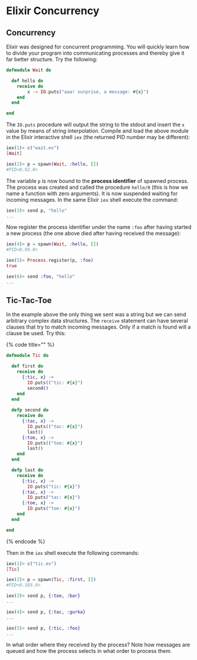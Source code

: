 # Elixir Concurrency

## Concurrency

Elixir was designed for concurrent programming. You will quickly learn how to divide your program into communicating processes and thereby give it far better structure. Try the following:

```elixir
defmodule Wait do

  def hello do
    receive do
        x -> IO.puts("aaa! surprise, a message: #{x}")
    end
  end

end
```

The `IO.puts` procedure will output the string to the stdout and insert the `x` value by means of string interpolation. Compile and load the above module in the Elixir interactive shell `iex` \(the returned PID number may be different\):

```elixir
iex(1)> c("wait.ex")
[Wait]

iex(2)> p = spawn(Wait, :hello, [])
#PID<0.92.0>
```

The variable `p` is now bound to the **process identifier** of spawned process. The process was created and called the procedure `hello/0` \(this is how we name a function with zero arguments\). It is now suspended waiting for incoming messages. In the same Elixir `iex` shell execute the command:

```elixir
iex(3)> send p, "hello"
...
```

Now register the process identifier under the name `:foo` after having started a new process \(the one above died after having received the message\):

```elixir
iex(4)> p = spawn(Wait, :hello, [])
#PID<0.99.0>

iex(5)> Process.register(p, :foo)
true

iex(6)> send :foo, "hello"
...
```

## Tic-Tac-Toe

In the example above the only thing we sent was a string but we can send arbitrary complex data structures. The `receive` statement can have several clauses that try to match incoming messages. Only if a match is found will a clause be used. Try this:

{% code title="" %}
```elixir
defmodule Tic do

  def first do
    receive do
      {:tic, x} ->
        IO.puts(("tic: #{x}")
        second()
    end
  end
  
  defp second do
    receive do
      {:tac, x} ->
        IO.puts(("tac: #{x}")
        last()
      {:toe, x} ->
        IO.puts(("toe: #{x}")
        last()
    end
  end

  defp last do
    receive do
      {:tic, x} ->
        IO.puts("tic: #{x}")
      {:tac, x} ->
        IO.puts("tac: #{x}")
      {:toe, x} ->
        IO.puts("toe: #{x}")
    end
  end

end
```
{% endcode %}

Then in the `iex` shell execute the following commands:

```elixir
iex(1)> c("tic.ex")
[Tic]

iex(2)> p = spawn(Tic, :first, [])
#PID<0.103.0>

iex(3)> send p, {:toe, :bar}
...

iex(4)> send p, {:tac, :gurka}
...

iex(5)> send p, {:tic, :foo}
...
```

In what order where they received by the process? Note how messages are queued and how the process selects in what order to process them.

